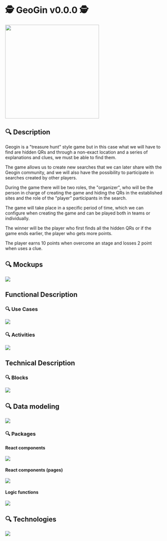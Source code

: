 # 🕵️ GeoGin v0.0.0 🕵️

<img src="./geogin-doc/images/logo.png" width="300" />

## 🔍 Description

Geogin is a "treasure hunt" style game but in this case what we will have to find are hidden QRs and through a non-exact location and a series of explanations and clues, we must be able to find them.

The game allows us to create new searches that we can later share with the Geogin community, and we will also have the possibility to participate in searches created by other players.

During the game there will be two roles, the "organizer", who will be the person in charge of creating the game and hiding the QRs in the established sites and the role of the "player"  participants in the search.

The game will take place in a specific period of time, which we can configure when creating the game and can be played both in teams or individually.

The winner will be the player who first finds all the hidden QRs or if the game ends earlier, the player who gets more points.

The player earns 10 points when overcome an stage and  losses 2 point when uses a clue.

## 🔍 Mockups

<img src="./geogin-doc/images/mockups.jpg" />


## Functional Description

### 🔍 Use Cases

<img src="./geogin-doc/images/use-case.jpg" />

### 🔍 Activities

<img src="./geogin-doc/images/activities.jpg" />

## Technical Description

### 🔍 Blocks

<img src="./geogin-doc/images/packages.jpg" />

## 🔍 Data modeling

![](./geogin-doc/images/data-model.jpg)

### 🔍 Packages

#### React components

<img src="./geogin-doc/images/react-components.jpg" />

#### React components (pages)

<img src="./geogin-doc/images/react-components-pages.jpg" />

#### Logic functions

<img src="./geogin-doc/images/logic.jpg" />

## 🔍 Technologies

<img src="./geogin-doc/images/technologies.jpg" />
